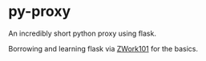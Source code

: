 # py-proxy

An incredibly short python proxy using flask.

Borrowing and learning flask via [ZWork101](https://gist.github.com/Zwork101/c847554ea6c244c8faad97a619becf3a) for the basics.
